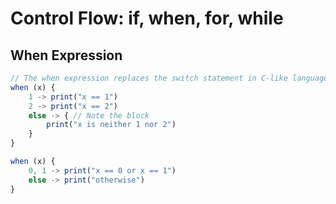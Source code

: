 
# Control Flow: if, when, for, while

## When Expression

```javascript
// The when expression replaces the switch statement in C-like languages. In the simplest form it looks like this
when (x) {
    1 -> print("x == 1")
    2 -> print("x == 2")
    else -> { // Note the block
        print("x is neither 1 nor 2")
    }
}
```

```javascript
when (x) {
    0, 1 -> print("x == 0 or x == 1")
    else -> print("otherwise")
}
```
